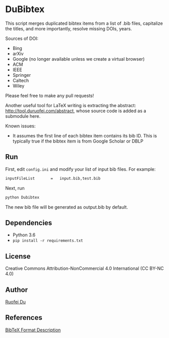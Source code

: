 # DuBibtex

This script merges duplicated bibtex items from a list of .bib files,
capitalize the titles, and more importantly, resolve missing DOIs, years.

Sources of DOI:

- Bing
- arXiv
- Google (no longer available unless we create a virtual browser)
- ACM
- IEEE
- Springer
- Caltech
- Wiley

Please feel free to make any pull requests!

Another useful tool for LaTeX writing is extracting the abstract:
<http://tool.duruofei.com/abstract>, whose source code is added as a
submodule here.

Known issues:

- It assumes the first line of each bibtex item contains its bib ID.
  This is typically true if the bibtex item is from Google Scholar or DBLP

## Run

First, edit `config.ini` and modify your list of input bib files. For example:

```sh
inputFileList       =   input.bib,test.bib
```

Next, run

```sh
python Dubibtex
```

The new bib file will be generated as output.bib by default.

## Dependencies

- Python 3.6
- `pip install -r requirements.txt`

## License

Creative Commons Attribution-NonCommercial 4.0 International (CC BY-NC 4.0)

## Author

[Ruofei Du](http://duruofei.com)

## References

[BibTeX Format Description](http://www.bibtex.org/Format)
